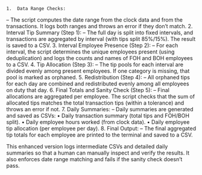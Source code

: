 	1.	Data Range Checks:
– The script computes the date range from the clock data and from the transactions. It logs both ranges and throws an error if they don’t match.
	2.	Interval Tip Summary (Step 1):
– The full day is split into fixed intervals, and transactions are aggregated by interval (with tips split 85%/15%). The result is saved to a CSV.
	3.	Interval Employee Presence (Step 2):
– For each interval, the script determines the unique employees present (using deduplication) and logs the counts and names of FOH and BOH employees to a CSV.
	4.	Tip Allocation (Step 3):
– The tip pools for each interval are divided evenly among present employees. If one category is missing, that pool is marked as orphaned.
	5.	Redistribution (Step 4):
– All orphaned tips for each day are combined and redistributed evenly among all employees on duty that day.
	6.	Final Totals and Sanity Check (Step 5):
– Final allocations are aggregated per employee. The script checks that the sum of allocated tips matches the total transaction tips (within a tolerance) and throws an error if not.
	7.	Daily Summaries:
– Daily summaries are generated and saved as CSVs:
• Daily transaction summary (total tips and FOH/BOH split).
• Daily employee hours worked (from clock data).
• Daily employee tip allocation (per employee per day).
	8.	Final Output:
– The final aggregated tip totals for each employee are printed to the terminal and saved to a CSV.

This enhanced version logs intermediate CSVs and detailed daily summaries so that a human can manually inspect and verify the results. It also enforces date range matching and fails if the sanity check doesn’t pass.